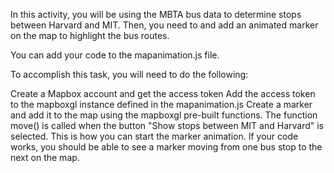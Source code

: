 In this activity, you will be using the MBTA bus data to determine stops between Harvard and MIT. Then, you need to and add an animated marker on the map to highlight the bus routes.

You can add your code to the mapanimation.js file.

To accomplish this task, you will need to do the following:

Create a Mapbox account and get the access token
Add the access token to the mapboxgl instance defined in the mapanimation.js
Create a marker and add it to the map using the mapboxgl pre-built functions.
The function move() is called when the button "Show stops between MIT and Harvard" is selected. This is how you can start the marker animation.
If your code works, you should be able to see a marker moving from one bus stop to the next on the map.
